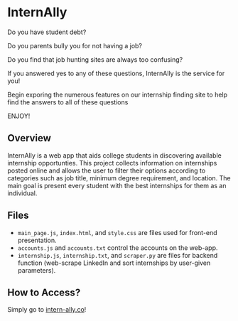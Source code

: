 # InternAlly

Do you have student debt?

Do you parents bully you for not having a job?

Do you find that job hunting sites are always too confusing?

If you answered yes to any of these questions, InternAlly is the service for you!

Begin exporing the numerous features on our internship finding site to help find the answers to all of these questions

ENJOY!

## Overview
InternAlly is a web app that aids college students in discovering available internship opportunties. This project collects information on internships posted online and allows the user to filter their options according to categories such as job title, minimum degree requirement, and location. The main goal is present every student with the best internships for them as an individual.

## Files
- `main_page.js`, `index.html`, and `style.css` are files used for front-end presentation.
- `accounts.js` and `accounts.txt` control the accounts on the web-app.
- `internship.js`, `internship.txt`, and `scraper.py` are files for backend function (web-scrape LinkedIn and sort internships by user-given parameters).

## How to Access?

Simply go to [intern-ally.co](https://intern-ally.co/)!


